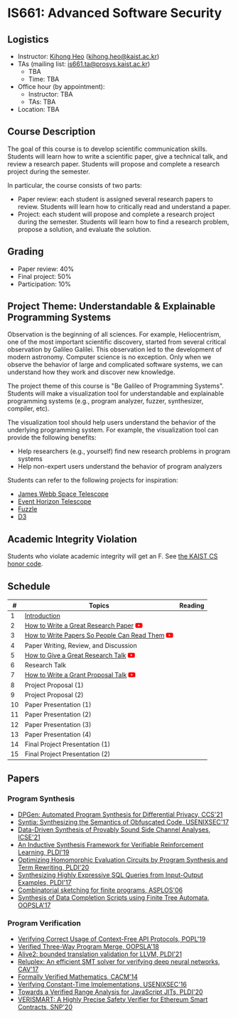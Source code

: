 # IS661: Advanced Software Security

## Logistics
- Instructor: [Kihong Heo](https://kihongheo.kaist.ac.kr) (kihong.heo@kaist.ac.kr)
- TAs (mailing list: is661.ta@prosys.kaist.ac.kr)
  - TBA
  - Time: TBA
- Office hour (by appointment):
  - Instructor: TBA
  - TAs: TBA
- Location: TBA

## Course Description
The goal of this course is to develop scientific communication skills.
Students will learn how to write a scientific paper, give a technical
talk, and review a research paper. Students will propose and complete
a research project during the semester.

In particular, the course consists of two parts:
- Paper review: each student is assigned several research papers to
  review. Students will learn how to critically read and understand
  a paper.
- Project: each student will propose and complete a research project
  during the semester. Students will learn how to find a research
  problem, propose a solution, and evaluate the solution.

## Grading
- Paper review: 40%
- Final project: 50%
- Participation: 10%

## Project Theme: Understandable & Explainable Programming Systems
Observation is the beginning of all sciences.
For example, Heliocentrism, one of the most important scientific discovery,
started from several critical observation by Galileo Galilei.
This observation led to the development of modern astronomy.
Computer science is no exception.
Only when we observe the behavior of large and complicated software systems,
we can understand how they work and discover new knowledge.

The project theme of this course is "Be Galileo of Programming Systems".
Students will make a visualization tool for understandable and explainable
programming systems (e.g., program analyzer, fuzzer, synthesizer, compiler, etc).

The visualization tool should help users understand the behavior of the
underlying programming system. For example, the visualization tool can
provide the following benefits:
- Help researchers (e.g., yourself) find new research problems in program systems
- Help non-expert users understand the behavior of program analyzers

Students can refer to the following projects for inspiration:
- [James Webb Space Telescope](https://webb.nasa.gov)
- [Event Horizon Telescope](https://eventhorizontelescope.org)
- [Fuzzle](https://softsec-kaist.github.io/Fuzzle/)
- [D3](https://d3js.org)

## Academic Integrity Violation
Students who violate academic integrity will get an F.
See [the KAIST CS honor code](https://docs.google.com/forms/d/e/1FAIpQLSdSn63tEvq6R0G6n3Cz7jKX16RWvDy2giBKm8EVJtQHUBJoDA/viewform).

## Schedule
|#|Topics|Reading|
|-|------|-------|
|1|[Introduction](slides/lecture1.pdf)||||
|2|[How to Write a Great Research Paper](assets/simon-papers.pdf) [<img src="icons/youtube.png" width="16" />](https://www.youtube.com/watch?v=WP-FkUaOcOM)||
|3|[How to Write Papers So People Can Read Them](assets/talk-plmw16.pdf) [<img src="icons/youtube.png" width="16" />](https://www.youtube.com/watch?v=KfEVdMMY1aQ)||
|4|Paper Writing, Review, and Discussion||
|5|[How to Give a Great Research Talk](assets/simon-talks.pdf) [<img src="icons/youtube.png" width="16" />](https://www.youtube.com/watch?v=sT_-owjKIbA)||
|6|Research Talk||
|7|[How to Write a Grant Proposal Talk](assets/simon-proposal.pdf) [<img src="icons/youtube.png" width="16" />](https://www.youtube.com/watch?v=nEuK54bo6RE)||
|8|Project Proposal (1)||
|9|Project Proposal (2)|||
|10|Paper Presentation (1)|||
|11|Paper Presentation (2)||
|12|Paper Presentation (3)||
|13|Paper Presentation (4)||
|14|Final Project Presentation (1)|||
|15|Final Project Presentation (2)|||

## Papers
### Program Synthesis
- [DPGen: Automated Program Synthesis for Differential Privacy, CCS'21](https://arxiv.org/abs/2109.07441)
- [Syntia: Synthesizing the Semantics of Obfuscated Code, USENIXSEC'17](https://www.usenix.org/conference/usenixsecurity17/technical-sessions/presentation/blazytko)
- [Data-Driven Synthesis of Provably Sound Side Channel Analyses, ICSE'21](https://ieeexplore.ieee.org/document/9402113)
- [An Inductive Synthesis Framework for Verifiable Reinforcement Learning, PLDI'19](https://dl.acm.org/doi/10.1145/3314221.3314638)
- [Optimizing Homomorphic Evaluation Circuits by Program Synthesis and Term Rewriting, PLDI'20](https://dl.acm.org/doi/abs/10.1145/3385412.3385996)
- [Synthesizing Highly Expressive SQL Queries from Input-Output Examples, PLDI'17](https://dl.acm.org/doi/10.1145/3062341.3062365)
- [Combinatorial sketching for finite programs, ASPLOS'06](https://dl.acm.org/doi/10.1145/1168919.1168907)
- [Synthesis of Data Completion Scripts using Finite Tree Automata, OOPSLA'17](https://dl.acm.org/doi/10.1145/3133886)

### Program Verification
- [Verifying Correct Usage of Context-Free API Protocols, POPL'19](https://dl.acm.org/doi/10.1145/3434298)
- [Verified Three-Way Program Merge, OOPSLA'18](https://dl.acm.org/doi/10.1145/3276535)
- [Alive2: bounded translation validation for LLVM, PLDI'21](https://dl.acm.org/doi/10.1145/3453483.3454030)
- [Reluplex: An efficient SMT solver for verifying deep neural networks, CAV'17](https://link.springer.com/chapter/10.1007/978-3-319-63387-9_5)
- [Formally Verified Mathematics, CACM'14](https://dl.acm.org/doi/pdf/10.1145/2591012)
- [Verifying Constant-Time Implementations, USENIXSEC'16](https://www.usenix.org/conference/usenixsecurity16/technical-sessions/presentation/almeida)
- [Towards a Verified Range Analysis for JavaScript JITs, PLDI'20](https://www.cs.utexas.edu/~hovav/dist/vera.pdf)
- [VERISMART: A Highly Precise Safety Verifier for Ethereum Smart Contracts, SNP'20](http://prl.korea.ac.kr/~pronto/home/papers/snp20.pdf)
